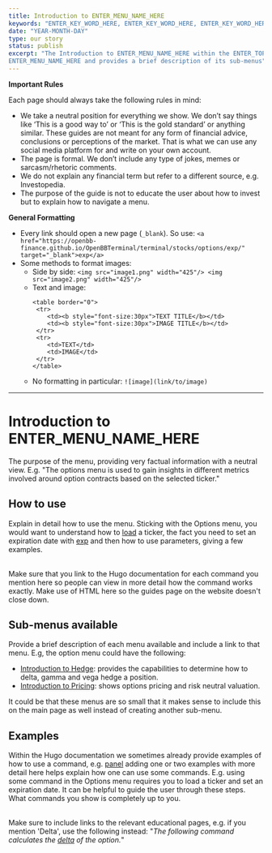 ```yaml
---
title: Introduction to ENTER_MENU_NAME_HERE
keywords: "ENTER_KEY_WORD_HERE, ENTER_KEY_WORD_HERE, ENTER_KEY_WORD_HERE, ENTER_KEY_WORD_HERE"
date: "YEAR-MONTH-DAY"
type: our story
status: publish
excerpt: "The Introduction to ENTER_MENU_NAME_HERE within the ENTER_TOP_LEVEL_MENU_NAME_HERE explains how to use the 
ENTER_MENU_NAME_HERE and provides a brief description of its sub-menus"
---
```


**Important Rules**

Each page should always take the following rules in mind:
- We take a neutral position for everything we show. We don’t say things like ‘This is a good way to’ or ‘This is the gold standard’ or anything similar. These guides are not meant for any form of financial advice, conclusions or perceptions of the market. That is what we can use any social media platform for and write on your own account.
- The page is formal. We don’t include any type of jokes, memes or sarcasm/rhetoric comments. 
- We do not explain any financial term but refer to a different source, e.g. Investopedia.
- The purpose of the guide is not to educate the user about how to invest but to explain how to navigate a menu.

**General Formatting**

- Every link should open a new page (`_blank`). So use: `<a href="https://openbb-finance.github.io/OpenBBTerminal/terminal/stocks/options/exp/" target="_blank">exp</a>`
- Some methods to format images:
  - Side by side: `<img src="image1.png" width="425"/> <img src="image2.png" width="425"/>`
  - Text and image:
    ```
    <table border="0">
     <tr>
        <td><b style="font-size:30px">TEXT TITLE</b></td>
        <td><b style="font-size:30px">IMAGE TITLE</b></td>
     </tr>
     <tr>
        <td>TEXT</td>
        <td>IMAGE</td>
     </tr>
    </table>
    ```
  - No formatting in particular: `![image](link/to/image)`
_____

<h1>Introduction to ENTER_MENU_NAME_HERE</h1>
The purpose of the menu, providing very factual information with a neutral view. E.g. "The options menu is used to 
gain insights in different metrics involved around option contracts based on the selected ticker."

<h2>How to use</h2>
Explain in detail how to use the menu. Sticking with the Options menu, you would want to understand how to <a href="https://openbb-finance.github.io/OpenBBTerminal/terminal/stocks/options/load/" target="_blank">load</a> a 
ticker, the fact you need to set an expiration date with <a href="https://openbb-finance.github.io/OpenBBTerminal/terminal/stocks/options/exp/" target="_blank">exp</a> and then how to use parameters, giving a few examples. <br></br>

Make sure that you link to the Hugo documentation for each command you mention here so people can view in more detail 
how the command works exactly. Make use of HTML here so the guides page on the website doesn't close down.

<h2>Sub-menus available</h2>
Provide a brief description of each menu available and include a link to that menu. E.g, the option menu could 
have the following:

- <a href="//" target="_blank">Introduction to Hedge</a>: provides the capabilities to determine how to delta, gamma and vega hedge a position.
- <a href="//" target="_blank">Introduction to Pricing</a>: shows options pricing and risk neutral valuation.

It could be that these menus are so small that it makes sense to include this on the main page as well instead of 
creating another sub-menu.

<h2>Examples</h2>
Within the Hugo documentation we sometimes already provide examples of how to use a command, e.g. <a href="https://openbb-finance.github.io/OpenBBTerminal/terminal/econometrics/panel/" target="_blank">panel</a> 
adding one or two examples with more detail here helps explain how one can use some commands. E.g. using some command 
in the Options menu requires you to load a ticker and set an expiration date. It can be helpful to guide the user 
through these steps. What commands you show is completely up to you. <br></br>

Make sure to include links to the relevant educational pages, e.g. if you mention 'Delta', use the following 
instead: "*The following command calculates the <a href="https://www.investopedia.com/terms/d/delta.asp" target="_blank">delta</a> of the option.*"